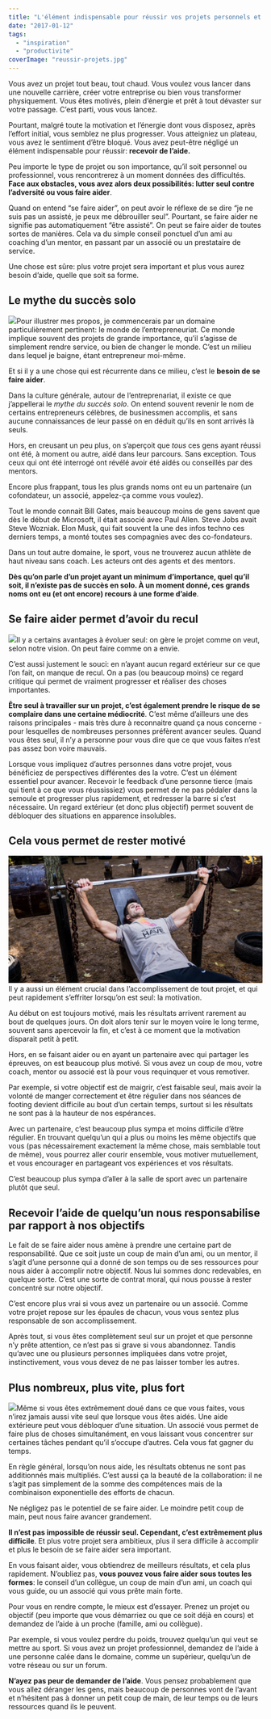 ```yaml
---
title: "L'élément indispensable pour réussir vos projets personnels et professionnels"
date: "2017-01-12"
tags:
  - "inspiration"
  - "productivite"
coverImage: "reussir-projets.jpg"
---
```


Vous avez un projet tout beau, tout chaud. Vous voulez vous lancer dans une nouvelle carrière, créer votre entreprise ou bien vous transformer physiquement. Vous êtes motivés, plein d’énergie et prêt à tout dévaster sur votre passage. C’est parti, vous vous lancez.

Pourtant, malgré toute la motivation et l’énergie dont vous disposez, après l’effort initial, vous semblez ne plus progresser. Vous atteigniez un plateau, vous avez le sentiment d’être bloqué. Vous avez peut-être négligé un élément indispensable pour réussir: **recevoir de l’aide.**<!--more-->

Peu importe le type de projet ou son importance, qu’il soit personnel ou professionnel, vous rencontrerez à un moment données des difficultés. **Face aux obstacles, vous avez alors deux possibilités: lutter seul contre l’adversité ou vous faire aider**.

Quand on entend “se faire aider”, on peut avoir le réflexe de se dire “je ne suis pas un assisté, je peux me débrouiller seul”. Pourtant, se faire aider ne signifie pas automatiquement “être assisté”. On peut se faire aider de toutes sortes de manières. Cela va du simple conseil ponctuel d’un ami au coaching d’un mentor, en passant par un associé ou un prestataire de service.

Une chose est sûre: plus votre projet sera important et plus vous aurez besoin d’aide, quelle que soit sa forme.

## Le mythe du succès solo

![](images/mythe-succes-solo.jpg)Pour illustrer mes propos, je commencerais par un domaine particulièrement pertinent: le monde de l’entrepreneuriat. Ce monde implique souvent des projets de grande importance, qu’il s’agisse de simplement rendre service, ou bien de changer le monde. C’est un milieu dans lequel je baigne, étant entrepreneur moi-même.

Et si il y a une chose qui est récurrente dans ce milieu, c’est le **besoin de se faire aider**.

Dans la culture générale, autour de l’entreprenariat, il existe ce que j’appellerai le _mythe du succès solo_. On entend souvent revenir le nom de certains entrepreneurs célèbres, de businessmen accomplis, et sans aucune connaissances de leur passé on en déduit qu’ils en sont arrivés là seuls.

Hors, en creusant un peu plus, on s’aperçoit que _tous_ ces gens ayant réussi ont été, à moment ou autre, aidé dans leur parcours. Sans exception. Tous ceux qui ont été interrogé ont révélé avoir été aidés ou conseillés par des mentors.

Encore plus frappant, tous les plus grands noms ont eu un partenaire (un cofondateur, un associé, appelez-ça comme vous voulez).

Tout le monde connait Bill Gates, mais beaucoup moins de gens savent que dès le début de Microsoft, il était associé avec Paul Allen. Steve Jobs avait Steve Wozniak. Elon Musk, qui fait souvent la une des infos techno ces derniers temps, a monté toutes ses compagnies avec des co-fondateurs.

Dans un tout autre domaine, le sport, vous ne trouverez aucun athlète de haut niveau sans coach. Les acteurs ont des agents et des mentors.

**Dès qu’on parle d’un projet ayant un minimum d’importance, quel qu’il soit, il n’existe pas de succès en solo. À un moment donné, ces grands noms ont eu (et ont encore) recours à une forme d’aide**.

## Se faire aider permet d’avoir du recul

![](images/se-faire-aider-recul.jpg)Il y a certains avantages à évoluer seul: on gère le projet comme on veut, selon notre vision. On peut faire comme on a envie.

C’est aussi justement le souci: en n’ayant aucun regard extérieur sur ce que l’on fait, on manque de recul. On a pas (ou beaucoup moins) ce regard critique qui permet de vraiment progresser et réaliser des choses importantes.

**Être seul à travailler sur un projet, c’est également prendre le risque de se complaire dans une certaine médiocrité**. C’est même d’ailleurs une des raisons principales - mais très dure à reconnaitre quand ça nous concerne - pour lesquelles de nombreuses personnes préfèrent avancer seules. Quand vous êtes seul, il n’y a personne pour vous dire que ce que vous faites n’est pas assez bon voire mauvais.

Lorsque vous impliquez d’autres personnes dans votre projet, vous bénéficiez de perspectives différentes des la votre. C’est un élément essentiel pour avancer. Recevoir le feedback d’une personne tierce (mais qui tient à ce que vous réussissiez) vous permet de ne pas pédaler dans la semoule et progresser plus rapidement, et redresser la barre si c’est nécessaire. Un regard extérieur (et donc plus objectif) permet souvent de débloquer des situations en apparence insolubles.

## Cela vous permet de rester motivé

![](images/rester-motive.jpg)Il y a aussi un élément crucial dans l’accomplissement de tout projet, et qui peut rapidement s’effriter lorsqu’on est seul: la motivation.

Au début on est toujours motivé, mais les résultats arrivent rarement au bout de quelques jours. On doit alors tenir sur le moyen voire le long terme, souvent sans apercevoir la fin, et c’est à ce moment que la motivation disparait petit à petit.

Hors, en se faisant aider ou en ayant un partenaire avec qui partager les épreuves, on est beaucoup plus motivé. Si vous avez un coup de mou, votre coach, mentor ou associé est là pour vous requinquer et vous remotiver.

Par exemple, si votre objectif est de maigrir, c’est faisable seul, mais avoir la volonté de manger correctement et être régulier dans nos séances de footing devient difficile au bout d’un certain temps, surtout si les résultats ne sont pas à la hauteur de nos espérances.

Avec un partenaire, c’est beaucoup plus sympa et moins difficile d’être régulier. En trouvant quelqu’un qui a plus ou moins les même objectifs que vous (pas nécessairement exactement la même chose, mais semblable tout de même), vous pourrez aller courir ensemble, vous motiver mutuellement, et vous encourager en partageant vos expériences et vos résultats.

C’est beaucoup plus sympa d’aller à la salle de sport avec un partenaire plutôt que seul.

## Recevoir l’aide de quelqu’un nous responsabilise par rapport à nos objectifs

Le fait de se faire aider nous amène à prendre une certaine part de responsabilité. Que ce soit juste un coup de main d’un ami, ou un mentor, il s’agit d’une personne qui a donné de son temps ou de ses ressources pour nous aider à accomplir notre objectif. Nous lui sommes donc redevables, en quelque sorte. C’est une sorte de contrat moral, qui nous pousse à rester concentré sur notre objectif.

C’est encore plus vrai si vous avez un partenaire ou un associé. Comme votre projet repose sur les épaules de chacun, vous vous sentez plus responsable de son accomplissement.

Après tout, si vous êtes complètement seul sur un projet et que personne n’y prête attention, ce n’est pas si grave si vous abandonnez. Tandis qu’avec une ou plusieurs personnes impliquées dans votre projet, instinctivement, vous vous devez de ne pas laisser tomber les autres.

## Plus nombreux, plus vite, plus fort

![](images/plus-nombreux-plus-vite-plus-forts.jpg)Même si vous êtes extrêmement doué dans ce que vous faites, vous n’irez jamais aussi vite seul que lorsque vous êtes aidés. Une aide extérieure peut vous débloquer d’une situation. Un associé vous permet de faire plus de choses simultanément, en vous laissant vous concentrer sur certaines tâches pendant qu’il s’occupe d’autres. Cela vous fat gagner du temps.

En règle général, lorsqu’on nous aide, les résultats obtenus ne sont pas additionnés mais multipliés. C’est aussi ça la beauté de la collaboration: il ne s’agit pas simplement de la somme des compétences mais de la combinaison exponentielle des efforts de chacun.

Ne négligez pas le potentiel de se faire aider. Le moindre petit coup de main, peut nous faire avancer grandement.

**Il n’est pas impossible de réussir seul. Cependant, c’est extrêmement plus difficile**. Et plus votre projet sera ambitieux, plus il sera difficile à accomplir et plus le besoin de se faire aider sera important.

En vous faisant aider, vous obtiendrez de meilleurs résultats, et cela plus rapidement. N’oubliez pas, **vous pouvez vous faire aider sous toutes les formes**: le conseil d’un collègue, un coup de main d’un ami, un coach qui vous guide, ou un associé qui vous prête main forte.

Pour vous en rendre compte, le mieux est d’essayer. Prenez un projet ou objectif (peu importe que vous démarriez ou que ce soit déjà en cours) et demandez de l’aide à un proche (famille, ami ou collègue).

Par exemple, si vous voulez perdre du poids, trouvez quelqu’un qui veut se mettre au sport. Si vous avez un projet professionnel, demandez de l’aide à une personne calée dans le domaine, comme un supérieur, quelqu’un de votre réseau ou sur un forum.

**N’ayez pas peur de demander de l’aide**. Vous pensez probablement que vous allez déranger les gens, mais beaucoup de personnes vont de l’avant et n’hésitent pas à donner un petit coup de main, de leur temps ou de leurs ressources quand ils le peuvent.
